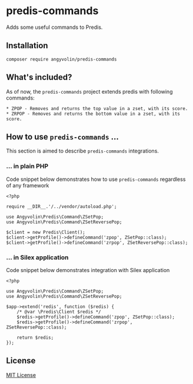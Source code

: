 # predis-commands
Adds some useful commands to Predis. 

## Installation

    composer require angyvolin/predis-commands

## What's included?
As of now, the `predis-commands` project extends predis with following commands:

    * ZPOP - Removes and returns the top value in a zset, with its score.
    * ZRPOP - Removes and returns the bottom value in a zset, with its score.

## How to use `predis-commands` ...
This section is aimed to describe `predis-commands` integrations.

### ... in plain PHP
Code snippet below demonstrates how to use `predis-commands` regardless of any framework 

    <?php
    
    require __DIR__.'/../vendor/autoload.php';

    use Angyvolin\Predis\Command\ZSetPop;
    use Angyvolin\Predis\Command\ZSetReversePop;

    $client = new Predis\Client();
    $client->getProfile()->defineCommand('zpop', ZSetPop::class);
    $client->getProfile()->defineCommand('zrpop', ZSetReversePop::class);

### ... in Silex application
Code snippet below demonstrates integration with Silex application 

    <?php

    use Angyvolin\Predis\Command\ZSetPop;
    use Angyvolin\Predis\Command\ZSetReversePop;

    $app->extend('redis', function ($redis) {
        /* @var \Predis\Client $redis */
        $redis->getProfile()->defineCommand('zpop', ZSetPop::class);
        $redis->getProfile()->defineCommand('zrpop', ZSetReversePop::class);

        return $redis;
    });

## License

[MIT License](LICENSE.md)
